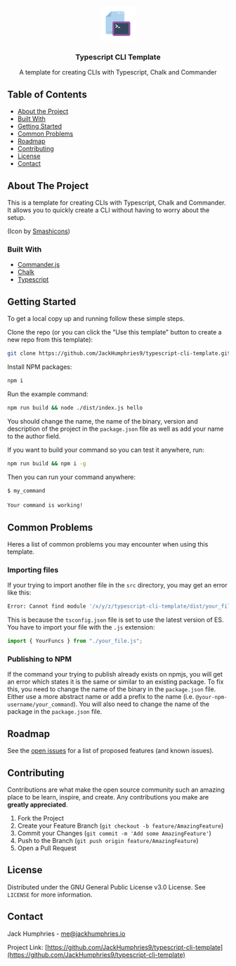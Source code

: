 <!-- PROJECT LOGO -->
<br />
<p align="center">
  <a href="https://github.com/JackHumphries9/typescript-cli-template">
    <img src="./ts-cli-temp-icon.png" alt="Logo" width="80" height="80">
  </a>

  <h3 align="center">Typescript CLI Template</h3>

  <p align="center">
    A template for creating CLIs with Typescript, Chalk and Commander
  </p>
</p>

<!-- TABLE OF CONTENTS -->

## Table of Contents

-   [About the Project](#about-the-project)
-   [Built With](#built-with)
-   [Getting Started](#getting-started)
-   [Common Problems](#common-problems)
-   [Roadmap](#roadmap)
-   [Contributing](#contributing)
-   [License](#license)
-   [Contact](#contact)

<!-- ABOUT THE PROJECT -->

## About The Project

This is a template for creating CLIs with Typescript, Chalk and Commander. It allows you to quickly create a CLI without having to worry about the setup.

(Icon by [Smashicons]("https://www.flaticon.com/free-icons/command-line"))

### Built With

-   [Commander.js](https://github.com/tj/commander.js)
-   [Chalk](https://github.com/chalk/chalk)
-   [Typescript](https://github.com/microsoft/TypeScript)

<!-- GETTING STARTED -->

## Getting Started

To get a local copy up and running follow these simple steps.

Clone the repo (or you can click the "Use this template" button to create a new repo from this template):

```sh
git clone https://github.com/JackHumphries9/typescript-cli-template.git
```

Install NPM packages:

```sh
npm i
```

Run the example command:

```sh
npm run build && node ./dist/index.js hello
```

You should change the name, the name of the binary, version and description of the project in the `package.json` file as well as add your name to the author field.

If you want to build your command so you can test it anywhere, run:

```sh
npm run build && npm i -g
```

Then you can run your command anywhere:

```sh
$ my_command

Your command is working!
```

## Common Problems

Heres a list of common problems you may encounter when using this template.

### Importing files

If your trying to import another file in the `src` directory, you may get an error like this:

```sh
Error: Cannot find module '/x/y/z/typescript-cli-template/dist/your_file.ts' imported from /x/y/z/typescript-cli-templatee/dist/index.js
```

This is because the `tsconfig.json` file is set to use the latest version of ES. You have to import your file with the `.js` extension:

```ts
import { YourFuncs } from "./your_file.js";
```

### Publishing to NPM

If the command your trying to publish already exists on npmjs, you will get an error which states it is the same or similar to an existing package. To fix this, you need to change the name of the binary in the `package.json` file. Either use a more abstract name or add a prefix to the name (i.e. `@your-npm-username/your_command`). You will also need to change the name of the package in the `package.json` file.

## Roadmap

See the [open issues](https://github.com/JackHumphries9/jwter/issues) for a list of proposed features (and known issues).

<!-- CONTRIBUTING -->

## Contributing

Contributions are what make the open source community such an amazing place to be learn, inspire, and create. Any contributions you make are **greatly appreciated**.

1. Fork the Project
2. Create your Feature Branch (`git checkout -b feature/AmazingFeature`)
3. Commit your Changes (`git commit -m 'Add some AmazingFeature'`)
4. Push to the Branch (`git push origin feature/AmazingFeature`)
5. Open a Pull Request

## License

Distributed under the GNU General Public License v3.0 License. See `LICENSE` for more information.

## Contact

Jack Humphries - me@jackhumphries.io

Project Link: [https://github.com/JackHumphries9/typescript-cli-template](https://github.com/JackHumphries9/typescript-cli-template)
